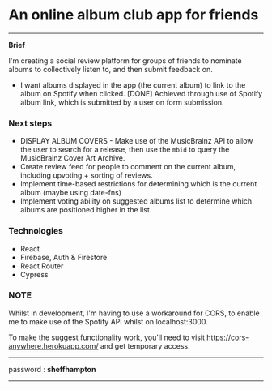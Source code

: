 # An online album club app for friends

---

**Brief**

I'm creating a social review platform for groups of friends to nominate albums to collectively listen to, and then submit feedback on.

- I want albums displayed in the app (the current album) to link to the album on Spotify when clicked. [DONE] Achieved through use of Spotify album link, which is submitted by a user on form submission.

### Next steps

- DISPLAY ALBUM COVERS - Make use of the MusicBrainz API to allow the user to search for a release, then use the `mbid` to query the MusicBrainz Cover Art Archive.
- Create review feed for people to comment on the current album, including upvoting + sorting of reviews.
- Implement time-based restrictions for determining which is the current album (maybe using date-fns)
- Implement voting ability on suggested albums list to determine which albums are positioned higher in the list.

### Technologies

- React
- Firebase, Auth & Firestore
- React Router
- Cypress

### NOTE

Whilst in development, I'm having to use a workaround for CORS, to enable me to make use of the Spotify API whilst on localhost:3000.

To make the suggest functionality work, you'll need to visit https://cors-anywhere.herokuapp.com/ and get temporary access.

---

password : **sheffhampton**

---
